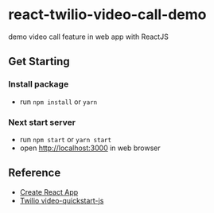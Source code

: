 # react-twilio-video-call-demo

demo video call feature in web app with ReactJS

## Get Starting

### Install package

- run `npm install` or `yarn`

### Next start server

- run `npm start` or `yarn start`
- open <http://localhost:3000> in web browser

## Reference

- [Create React App](https://github.com/facebook/create-react-app)
- [Twilio video-quickstart-js](https://github.com/twilio/video-quickstart-js)
